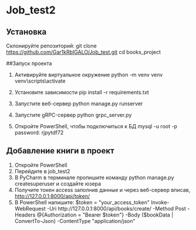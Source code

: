 # Job_test2


## Установка
Склонируйте репозиторий:
   git clone https://github.com/Gar1kRbIGALO/Job_test.git
   cd books_project

##Запуск проекта
  1. Активируйте виртуальное окружение
     python -m venv venv
     venv\scripts\activate

  2. Установите зависимости
     pip install -r requirements.txt
     
  3. Запустите веб-сервер
     python manage.py runserver

  4. Запустите gRPC-сервер
     python grpc_server.py
     
  5. Откройте PowerShell, чтобы подключиться к БД
     mysql -u root -p
     password: rjpytdf72

## Добавление книги в проект
   1. Откройте PowerShell
   2. Перейдите в job_test2
   3. В PyCharm в терминале пропишите команду python manage.py createsuperuser и создайте юзера
   4. Получите токен access заполнив данные и через веб-сервер вписав, http://127.0.0.1:8000/api/token/
   5. В PowerShell напишите:
$token = "your_access_token"
Invoke-WebRequest -Uri http://127.0.0.1:8000/api/books/create/ -Method Post -Headers @{Authorization = "Bearer $token"} -Body ($bookData | ConvertTo-Json) -ContentType "application/json"


